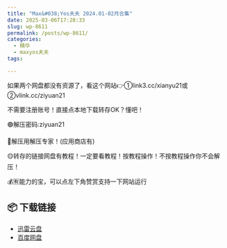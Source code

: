 ```yaml
---
title: "Max&#038;Yos夫夫 2024.01-02月合集"
date: 2025-03-06T17:28:33
slug: wp-8611
permalink: /posts/wp-8611/
categories:
  - 精华
  - maxyos夫夫
tags:

---
```


如果两个网盘都没有资源了，看这个网站👉①link3.cc/xianyu21或②vlink.cc/ziyuan21

不需要注册账号！直接点本地下载转存OK？懂吧！

🟢解压密码:ziyuan21

🔵解压用解压专家！(应用商店有)

🟡转存的链接网盘有教程！一定要看教程！按教程操作！不按教程操作你不会解压！

💰🈶能力的宝，可以点左下角赞赏支持一下网站运行

## 📦 下载链接
- [迅雷云盘](https://blziyuan21.com/pay-download/8611?key=9dbc0d3ae0&down_id=0)
- [百度网盘](https://blziyuan21.com/pay-download/8611?key=9dbc0d3ae0&down_id=1)

